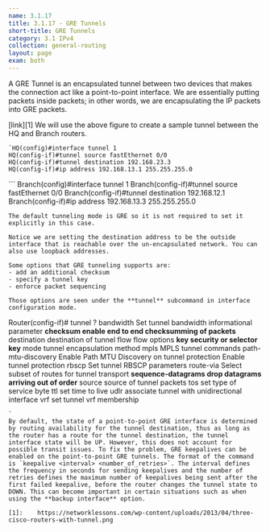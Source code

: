 ```yaml
---
name: 3.1.17
title: 3.1.17 - GRE Tunnels
short-title: GRE Tunnels
category: 3.1 IPv4
collection: general-routing
layout: page
exam: both
---
```

A GRE Tunnel is an encapsulated tunnel between two devices that makes the connection act like a point-to-point interface. We are essentially putting packets inside packets; in other words, we are encapsulating the IP packets into GRE packets.

[link][1]
We will use the above figure to create a sample tunnel between the HQ and Branch routers.
```
`HQ(config)#interface tunnel 1     
HQ(config-if)#tunnel source fastEthernet 0/0
HQ(config-if)#tunnel destination 192.168.23.3
HQ(config-if)#ip address 192.168.13.1 255.255.255.0
```
\`\`\`
Branch(config)#interface tunnel 1
Branch(config-if)#tunnel source fastEthernet 0/0
Branch(config-if)#tunnel destination 192.168.12.1
Branch(config-if)#ip address 192.168.13.3 255.255.255.0
```
The default tunneling mode is GRE so it is not required to set it explicitly in this case.

Notice we are setting the destination address to be the outside interface that is reachable over the un-encapsulated network. You can also use loopback addresses.

Some options that GRE tunneling supports are:
- add an additional checksum
- specify a tunnel key
- enforce packet sequencing

Those options are seen under the **tunnel** subcommand in interface configuration mode.
```
Router(config-if)# tunnel ?
  bandwidth           Set tunnel bandwidth informational parameter
  **checksum            enable end to end checksumming of packets**
  destination         destination of tunnel
  flow                flow options
  **key                 security or selector key**
  mode                tunnel encapsulation method
  mpls                MPLS tunnel commands
  path-mtu-discovery  Enable Path MTU Discovery on tunnel
  protection          Enable tunnel protection
  rbscp               Set tunnel RBSCP parameters
  route-via           Select subset of routes for tunnel transport
  **sequence-datagrams  drop datagrams arriving out of order**
  source              source of tunnel packets
  tos                 set type of service byte
  ttl                 set time to live
  udlr                associate tunnel with unidirectional interface
  vrf                 set tunnel vrf membership
```
`
By default, the state of a point-to-point GRE interface is determined by routing availability for the tunnel destination, thus as long as the router has a route for the tunnel destination, the tunnel interface state will be UP. However, this does not account for possible transit issues. To fix the problem, GRE keepalives can be enabled on the point-to-point GRE tunnels. The format of the command is `keepalive <interval> <number_of_retries>`. The interval defines the frequency in seconds for sending keepalives and the number of retries defines the maximum number of keepalives being sent after the first failed keepalive, before the router changes the tunnel state to DOWN. This can become important in certain situations such as when using the **backup interface** option.

[1]:	https://networklessons.com/wp-content/uploads/2013/04/three-cisco-routers-with-tunnel.png
